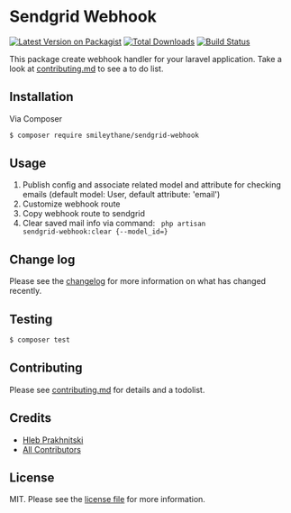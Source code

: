 # Sendgrid Webhook

[![Latest Version on Packagist][ico-version]][link-packagist]
[![Total Downloads][ico-downloads]][link-downloads]
[![Build Status][ico-travis]][link-travis]

This package create webhook handler for your laravel application.
Take a look at [contributing.md](contributing.md) to see a to do list.

## Installation

Via Composer

``` bash
$ composer require smileythane/sendgrid-webhook
```

## Usage

1. Publish config and associate related model and attribute for checking emails (default model: User, default attribute: 'email') 
2. Customize webhook route
3. Copy webhook route to sendgrid
4. Clear saved mail info via command:
   <code> php artisan sendgrid-webhook:clear {--model_id=} </code>

## Change log

Please see the [changelog](changelog.md) for more information on what has changed recently.

## Testing

``` bash
$ composer test
```

## Contributing

Please see [contributing.md](contributing.md) for details and a todolist.

## Credits

- [Hleb Prakhnitski][link-author]
- [All Contributors][link-contributors]

## License

MIT. Please see the [license file](license.md) for more information.

[ico-version]: https://img.shields.io/packagist/v/smileythane/sendgrid-webhook.svg?style=flat-square
[ico-downloads]: https://img.shields.io/packagist/dt/smileythane/sendgrid-webhook.svg?style=flat-square
[ico-travis]: https://img.shields.io/travis/smileythane/sendgrid-webhook/master.svg?style=flat-square
[ico-styleci]: https://styleci.io/repos/12345678/shield

[link-packagist]: https://packagist.org/packages/smileythane/sendgrid-webhook
[link-downloads]: https://packagist.org/packages/smileythane/sendgrid-webhook
[link-travis]: https://travis-ci.org/smileythane/sendgrid-webhook
[link-author]: https://github.com/smileythane
[link-contributors]: ../../contributors
